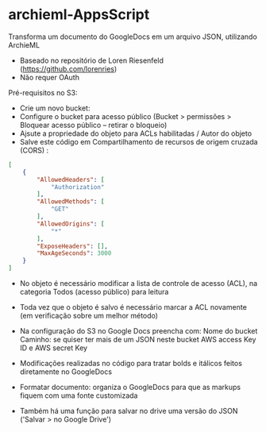 # archieml-AppsScript
Transforma um documento do GoogleDocs em um arquivo JSON, utilizando ArchieML
* Baseado no repositório de Loren Riesenfeld (https://github.com/lorenries)
* Não requer OAuth

Pré-requisitos no S3:
* Crie um novo bucket:
* Configure o bucket para acesso público (Bucket > permissões > Bloquear acesso público – retirar o bloqueio)
* Ajsute a propriedade do objeto para ACLs habilitadas / Autor do objeto
* Salve este código em Compartilhamento de recursos de origem cruzada (CORS) :
```json
[
    {
        "AllowedHeaders": [
            "Authorization"
        ],
        "AllowedMethods": [
            "GET"
        ],
        "AllowedOrigins": [
            "*"
        ],
        "ExposeHeaders": [],
        "MaxAgeSeconds": 3000
    }
]
```
* No objeto é necessário modificar a lista de controle de acesso (ACL), na categoria Todos (acesso público) para leitura
* Toda vez que o objeto é salvo é necessário marcar a ACL novamente (em verificação sobre um melhor método)

* Na configuração do S3 no Google Docs preencha com:
Nome do bucket
Caminho: se quiser ter mais de um JSON neste bucket
AWS access Key ID e AWS secret Key

* Modificações realizadas no código para tratar bolds e itálicos feitos diretamente no GoogleDocs
* Formatar documento: organiza o GoogleDocs para que as markups fiquem com uma fonte customizada
* Também há uma função para salvar no drive uma versão do JSON ('Salvar > no Google Drive')

